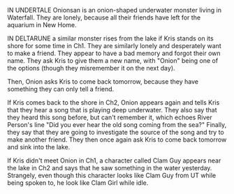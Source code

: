 IN UNDERTALE Onionsan is an onion-shaped underwater monster living in Waterfall. They are lonely, because all their friends have left for the aquarium in New Home.

IN DELTARUNE a similar monster rises from the lake if Kris stands on its shore for some time in Ch1. They are similarly lonely and desperately want to make a friend. They appear to have a bad memory and forgot their own name. They ask Kris to give them a new name, with "Onion" being one of the options (though they misremember it on the next day).

Then, Onion asks Kris to come back tomorrow, because they have something they can only tell a friend.

If Kris comes back to the shore in Ch2, Onion appears again and tells Kris that they hear a song that is playing <a onclick="loadFile('Depths.md')">deep underwater</a>. They also say that they heard this song before, but can't remember it, which echoes <a onclick="loadFile('River Person.md')">River Person's</a> line "Did you ever hear the old song coming from the sea?" Finally, they say that they are going to investigate the source of the song and try to make another friend. They then once again ask Kris to come back tomorrow and sink into the lake.

If Kris didn't meet Onion in Ch1, a character called Clam Guy appears near the lake in Ch2 and says that he saw something in the water yesterday. Strangely, even though this character looks like Clam Guy from UT while being spoken to, he look like <a onclick="loadFile('Clam Girl.md')">Clam Girl</a> while idle.